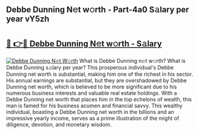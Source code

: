 ## Debbe Dunning N𝚎t w𝚘rth - Part-4a0 S𝚊lary per year vY5zh

# <h2><a href="http://gc2wo1.nevu.top/?p=Debbe+Dunning">🔗 👉🔴 Debbe Dunning N𝚎t w𝚘rth - S𝚊lary</a></h2>

[![Debbe Dunning N𝚎t W𝚘rth](https://i.imgur.com/Oavwk0R.jpeg)](http://gc2wo1.nevu.top/?p=Debbe+Dunning)
What is Debbe Dunning n𝚎t w𝚘rth? What is Debbe Dunning s𝚊lary per year?
This prosperous individual's Debbe Dunning net worth is substantial, making him one of the richest in his sector. His annual earnings are substantial, but they are overshadowed by Debbe Dunning net worth, which is believed to be more significant due to his numerous business interests and valuable real estate holdings. With a Debbe Dunning net worth that places him in the top echelons of wealth, this man is famed for his business acumen and financial savvy. This wealthy individual, boasting a Debbe Dunning net worth in the billions and an impressive yearly income, serves as a prime illustration of the might of diligence, devotion, and monetary wisdom.
